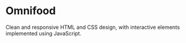 # Omnifood
Clean and responsive HTML and CSS design, with interactive elements implemented using JavaScript.
